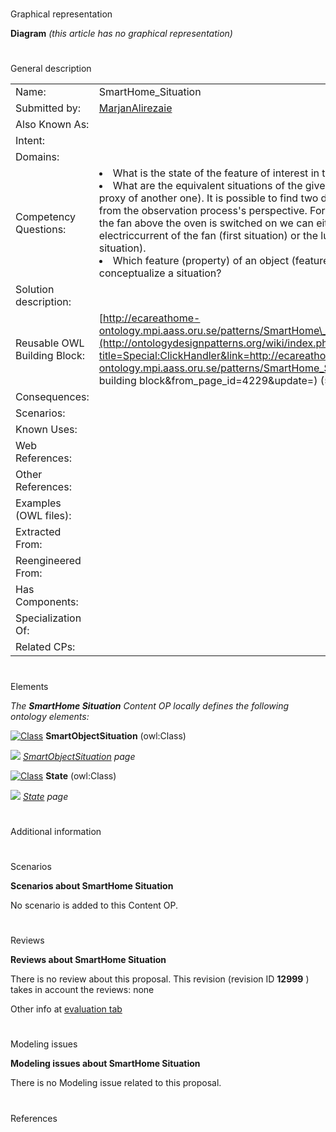 # 

 Graphical representation



__Diagram__ 
_(this article has no graphical representation)_ 




# 

 General description




|  |  |
| --- | --- |
|  Name:  |  SmartHome\_Situation  |
|  Submitted by:  | [MarjanAlirezaie](../User/MarjanAlirezaie "User:MarjanAlirezaie")  |
|  Also Known As:  |  |
|  Intent:  |  |
|  Domains:  |  |
|  Competency Questions:  | <li>       What is the state of the feature of interest in the smart home?      </li><li>       What are the equivalent situations of the given one (which situation is proxy of another one). It is possible to find two different situations equivalent from the observation process's perspective. For instance in order to see if the fan above the oven is switched on we can either check the electriccurrent of the fan (first situation) or the luminosity of its lamp (second situation).      </li><li>       Which feature (property) of an object (feature of interest) is used to conceptualize a situation?      </li> |
|  Solution description:  |  |
|  Reusable OWL Building Block:  | [http://ecareathome-ontology.mpi.aass.oru.se/patterns/SmartHome\_Situation.owl](http://ontologydesignpatterns.org/wiki/index.php?title=Special:ClickHandler&link=http://ecareathome-ontology.mpi.aass.oru.se/patterns/SmartHome_Situation.owl&message=OWL building block&from_page_id=4229&update=)  (510)  |
|  Consequences:  |  |
|  Scenarios:  |  |
|  Known Uses:  |  |
|  Web References:  |  |
|  Other References:  |  |
|  Examples (OWL files):  |  |
|  Extracted From:  |  |
|  Reengineered From:  |  |
|  Has Components:  |  |
|  Specialization Of:  |  |
|  Related CPs:  |  |



  





# 

 Elements



_The
 __SmartHome Situation__ 
 Content OP locally defines the following ontology elements:_ 





[![Class](../../images/thumb/2/27/Class.gif/20px-Class.gif)](../Image/Class.gif "Class")
__SmartObjectSituation__ 
 (owl:Class)
 
[![](../../images/thumb/8/87/ArrowRight.gif/11px-ArrowRight.gif)](../Image/ArrowRight.gif "ArrowRight.gif")
_[SmartObjectSituation](../Submissions/SmartHome_Situation/SmartObjectSituation "Submissions:SmartHome Situation/SmartObjectSituation") 
 page_ 



[![Class](../../images/thumb/2/27/Class.gif/20px-Class.gif)](../Image/Class.gif "Class")
__State__ 
 (owl:Class)
 
[![](../../images/thumb/8/87/ArrowRight.gif/11px-ArrowRight.gif)](../Image/ArrowRight.gif "ArrowRight.gif")
_[State](../Submissions/SmartHome_Situation/State "Submissions:SmartHome Situation/State") 
 page_ 


# 

 Additional information



# 

 Scenarios




__Scenarios about SmartHome Situation__ 


 No scenario is added to this Content OP.
 




# 

 Reviews




__Reviews about SmartHome Situation__ 


 There is no review about this proposal.
This revision (revision ID
 __12999__ 
 ) takes in account the reviews: none
 



 Other info at
 [evaluation tab](http://ontologydesignpatterns.org/wiki/index.php?title=Submissions:SmartHome_Situation&action=evaluation "http://ontologydesignpatterns.org/wiki/index.php?title=Submissions:SmartHome_Situation&action=evaluation") 





# 

 Modeling issues




__Modeling issues about SmartHome Situation__ 


 There is no Modeling issue related to this proposal.
 




# 

 References